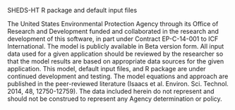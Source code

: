 SHEDS-HT R package and default input files

The United States Environmental Protection Agency through its Office of Research and Development funded and collaborated in the research and development of this software, in part under Contract EP-C-14-001 to ICF International. The model is publicly available in Beta version form. All input data used for a given application should be reviewed by the researcher so that the model results are based on appropriate data sources for the given application. This model, default input files, and R package are under continued development and testing. The model equations and approach are published in the peer-reviewed literature (Isaacs et al. Environ. Sci. Technol. 2014, 48, 12750-12759). The data included herein do not represent and should not be construed to represent any Agency determination or policy.
